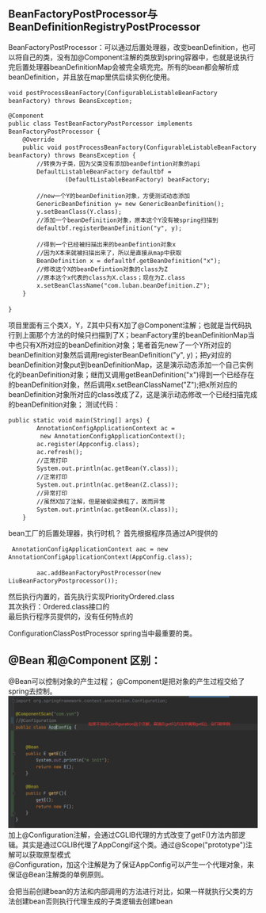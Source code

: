 ## BeanFactoryPostProcessor与BeanDefinitionRegistryPostProcessor  

BeanFactoryPostProcessor：可以通过后置处理器，改变beanDefinition，也可以将自己的类，没有加@Component注解的类放到spring容器中，也就是说执行完后置处理器beanDefinitionMap会被完全填充完。所有的bean都会解析成beanDefinition，并且放在map里供后续实例化使用。
~~~
void postProcessBeanFactory(ConfigurableListableBeanFactory beanFactory) throws BeansException;
~~~
~~~
@Component
public class TestBeanFactoryPostPorcessor implements BeanFactoryPostProcessor {
	@Override
	public void postProcessBeanFactory(ConfigurableListableBeanFactory beanFactory) throws BeansException {
		//转换为子类，因为父类没有添加beanDefintion对象的api
		DefaultListableBeanFactory defaultbf =
				(DefaultListableBeanFactory) beanFactory;

		//new一个Y的beanDefinition对象，方便测试动态添加
		GenericBeanDefinition y= new GenericBeanDefinition();
		y.setBeanClass(Y.class);
		//添加一个beanDefinition对象，原本这个Y没有被spring扫描到
		defaultbf.registerBeanDefinition("y", y);

		//得到一个已经被扫描出来的beanDefintion对象x
		//因为X本来就被扫描出来了，所以是直接从map中获取
		BeanDefinition x = defaultbf.getBeanDefinition("x");
		//修改这个X的beanDefintion对象的class为Z
		//原本这个x代表的class为X.class；现在为Z.class
		x.setBeanClassName("com.luban.beanDefinition.Z");
	}
	
}

~~~
项目里面有三个类X，Y，Z其中只有X加了@Component注解；也就是当代码执行到上面那个方法的时候只扫描到了X；beanFactory里的beanDefinitionMap当中也只有X所对应的beanDefinition对象；笔者首先new了一个Y所对应的beanDefinition对象然后调用registerBeanDefinition("y", y)；把y对应的beanDefinition对象put到beanDefinitionMap，这是演示动态添加一个自己实例化的beanDefinition对象；继而又调用getBeanDefinition("x")得到一个已经存在的beanDefinition对象，然后调用x.setBeanClassName("Z");把x所对应的beanDefinition对象所对应的class改成了Z，这是演示动态修改一个已经扫描完成的beanDefinition对象；
测试代码：  
~~~
public static void main(String[] args) {
		AnnotationConfigApplicationContext ac =
		 new AnnotationConfigApplicationContext();
		ac.register(Appconfig.class);
		ac.refresh();
		//正常打印
		System.out.println(ac.getBean(Y.class));
		//正常打印
		System.out.println(ac.getBean(Z.class));
		//异常打印
		//虽然X加了注解，但是被偷梁换柱了，故而异常
		System.out.println(ac.getBean(X.class));
	}

~~~

bean工厂的后置处理器，执行时机？
首先根据程序员通过API提供的  
~~~
 AnnotationConfigApplicationContext aac = new AnnotationConfigApplicationContext(AppConfig.class);

        aac.addBeanFactoryPostProcessor(new LiuBeanFactoryPostprocessor());
~~~
然后执行内置的，首先执行实现PriorityOrdered.class  
其次执行：Ordered.class接口的  
最后执行程序员提供的，没有任何特点的

ConfigurationClassPostProcessor spring当中最重要的类。

## @Bean 和@Component 区别：
@Bean可以控制对象的产生过程；
@Component是把对象的产生过程交给了spring去控制。  
![bean](./image/@Bean.png)  
加上@Configuration注解，会通过CGLIB代理的方式改变了getF()方法内部逻辑。其实是通过CGLIB代理了AppCongif这个类。通过@Scope("prototype")注解可以获取原型模式  
@Configuration，加这个注解是为了保证AppConfig可以产生一个代理对象，来保证@Bean注解类的单例原则。  

会把当前创建bean的方法和内部调用的方法进行对比，如果一样就执行父类的方法创建bean否则执行代理生成的子类逻辑去创建bean